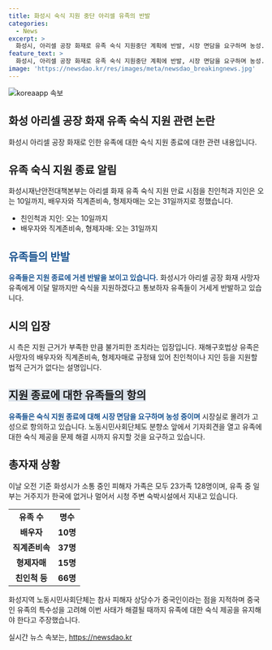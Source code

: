 ```yaml
---
title: 화성시 숙식 지원 중단 아리셀 유족의 반발
categories:
  - News
excerpt: >
  화성시, 아리셀 공장 화재로 유족 숙식 지원중단 계획에 반발, 시장 면담을 요구하며 농성. 시는 규정을 따라 지원 중단했으나 유족들의 반대로 시장실로 항의하고 있다. 유족 중 일부는 거주지가 멀어 숙박시설에서 생활하고 있으며, 관계자는 법적 근거가 부족해 더 이상의 지원이 어렵다고 설명하고 있다. 유족들은 차별 없는 지원을 요구하며, 노동시민사회단체도 유족에 대한 숙식 제공을 문제 해결 시까지 유지해야 한다고 주장하고 있다.
feature_text: >
  화성시, 아리셀 공장 화재로 유족 숙식 지원중단 계획에 반발, 시장 면담을 요구하며 농성. 시는 규정을 따라 지원 중단했으나 유족들의 반대로 시장실로 항의하고 있다. 유족 중 일부는 거주지가 멀어 숙박시설에서 생활하고 있으며, 관계자는 법적 근거가 부족해 더 이상의 지원이 어렵다고 설명하고 있다. 유족들은 차별 없는 지원을 요구하며, 노동시민사회단체도 유족에 대한 숙식 제공을 문제 해결 시까지 유지해야 한다고 주장하고 있다.
image: 'https://newsdao.kr/res/images/meta/newsdao_breakingnews.jpg'
---
```


<p><img src="https://newsdao.kr/res/images/meta/newsdao_breakingnews.jpg" alt="koreaapp 속보" /></p>

<h2 data-ke-size="size26">화성 아리셀 공장 화재 유족 숙식 지원 관련 논란</h2>

<p data-ke-size="size16">화성시 아리셀 공장 화재로 인한 유족에 대한 숙식 지원 종료에 대한 관련 내용입니다.</p>

<h2>유족 숙식 지원 종료 알림</h2>

<p data-ke-size="size16">화성시재난안전대책본부는 아리셀 화재 유족 숙식 지원 만료 시점을 친인척과 지인은 오는 10일까지, 배우자와 직계존비속, 형제자매는 오는 31일까지로 정했습니다.</p>

<ul>
  <li>친인척과 지인: 오는 10일까지</li>
  <li>배우자와 직계존비속, 형제자매: 오는 31일까지</li>
</ul>

<h2><b><span style="color: #1a5490;">유족들의 반발</span></b></h2>

<p data-ke-size="size16"><b><span style="color: #1a5490;">유족들은 지원 종료에 거센 반발을 보이고 있습니다.</span></b> 화성시가 아리셀 공장 화재 사망자 유족에게 이달 말까지만 숙식을 지원하겠다고 통보하자 유족들이 거세게 반발하고 있습니다.</p>

<h2>시의 입장</h2>

<p data-ke-size="size16">시 측은 지원 근거가 부족한 만큼 불가피한 조치라는 입장입니다. 재해구호법상 유족은 사망자의 배우자와 직계존비속, 형제자매로 규정돼 있어 친인척이나 지인 등을 지원할 법적 근거가 없다는 설명입니다.</p>

<h2><span style="background-color: #21538527;"><b>지원 종료에 대한 유족들의 항의</b></span></h2>

<p data-ke-size="size16"><b><span style="color: #1a5490;">유족들은 숙식 지원 종료에 대해 시장 면담을 요구하며 농성 중이며</span></b> 시장실로 몰려가 고성으로 항의하고 있습니다. 노동시민사회단체도 분향소 앞에서 기자회견을 열고 유족에 대한 숙식 제공을 문제 해결 시까지 유지할 것을 요구하고 있습니다.</p>

<h2>총자재 상황</h2>

<p data-ke-size="size16">이날 오전 기준 화성시가 소통 중인 피해자 가족은 모두 23가족 128명이며, 유족 중 일부는 거주지가 한국에 없거나 멀어서 시청 주변 숙박시설에서 지내고 있습니다.</p>

<table>
  <tr>
    <td style="text-align: center; height: 17px;"><b>유족 수</b></td>
    <td style="text-align: center; height: 17px;"><b>명수</b></td>
  </tr>
  <tr>
    <td style="text-align: center; height: 17px;"><b>배우자</b></td>
    <td style="text-align: center; height: 17px;"><b>10명</b></td>
  </tr>
  <tr>
    <td style="text-align: center; height: 17px;"><b>직계존비속</b></td>
    <td style="text-align: center; height: 17px;"><b>37명</b></td>
  </tr>
  <tr>
    <td style="text-align: center; height: 17px;"><b>형제자매</b></td>
    <td style="text-align: center; height: 17px;"><b>15명</b></td>
  </tr>
  <tr>
    <td style="text-align: center; height: 17px;"><b>친인척 등</b></td>
    <td style="text-align: center; height: 17px;"><b>66명</b></td>
  </tr>
</table>

<p data-ke-size="size16">화성지역 노동시민사회단체는 참사 피해자 상당수가 중국인이라는 점을 지적하며 중국인 유족의 특수성을 고려해 이번 사태가 해결될 때까지 유족에 대한 숙식 제공을 유지해야 한다고 주장했습니다.</p>
실시간 뉴스 속보는, <a href="https://newsdao.kr" rel="dofollow">https://newsdao.kr</a>


